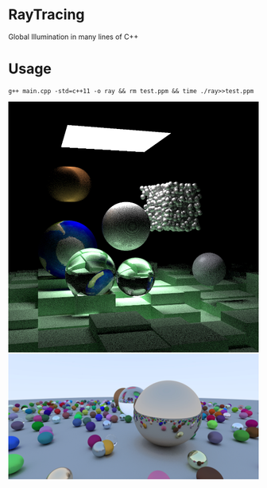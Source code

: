 # RayTracing
Global Illumination in many lines of C++

# Usage
```
g++ main.cpp -std=c++11 -o ray && rm test.ppm && time ./ray>>test.ppm
```
![image](https://github.com/voidyucong/RayTracing/blob/master/screensnap1.jpg?raw=true)
![image](https://github.com/voidyucong/RayTracing/blob/master/screensnap2.jpg?raw=true)
